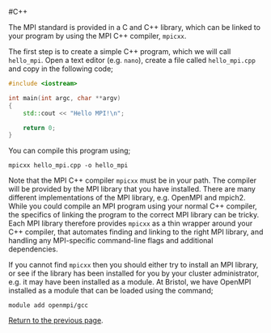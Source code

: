 #C++

The MPI standard is provided in a C and C++ library, which can be linked to your 
program by using the MPI C++ compiler, `mpicxx`.

The first step is to create a simple C++ program, which we will call `hello_mpi`. 
Open a text editor (e.g. `nano`), create a file called `hello_mpi.cpp` and 
copy in the following code;

```c++
#include <iostream>

int main(int argc, char **argv)
{
    std::cout << "Hello MPI!\n";

    return 0;
}
```

You can compile this program using;

    mpicxx hello_mpi.cpp -o hello_mpi

Note that the MPI C++ compiler `mpicxx` must be in your path. The compiler will be 
provided by the MPI library that you have installed. There are many different 
implementations of the MPI library, e.g. OpenMPI and mpich2. While you could 
compile an MPI program using your normal C++ compiler, the specifics of 
linking the program to the correct MPI library can be tricky. Each MPI library 
therefore provides `mpicxx` as a thin wrapper around your C++ compiler, that 
automates finding and linking to the right MPI library, and handling any 
MPI-specific command-line flags and additional dependencies.

If you cannot find `mpicxx` then you should either try to install an MPI 
library, or see if the library has been installed for you by your cluster 
administrator, e.g. it may have been installed as a module. At Bristol, 
we have OpenMPI installed as a module that can be loaded using the command;

    module add openmpi/gcc

[Return to the previous page](basics.md).

